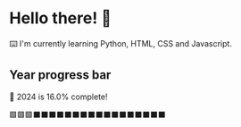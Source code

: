 # Hello there! 👋

⌨️ I'm currently learning Python, HTML, CSS and Javascript.

## Year progress bar

📅 2024 is 16.0% complete!

🟩🟩🟩⬛⬛⬛⬛⬛⬛⬛⬛⬛⬛⬛⬛⬛⬛⬛⬛⬛